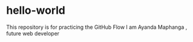 # hello-world
This repository is for practicing the GitHub Flow
I am Ayanda Maphanga , future web developer 
